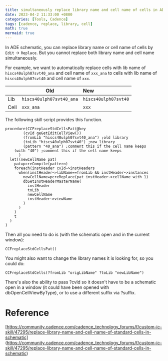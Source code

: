 ```yaml
---
title: simultaneously replace library name and cell name of cells in ADE schematic
date: 2023-04-2 11:33:00 +0800
categories: [Tools, Cadence]
tags: [cadence, replace, library, cell]
math: true
mermaid: true
---
```


In ADE schematic, you can replace library name or cell name of cells by `Edit` -> `Replace`. But you cannot replace both library name and cell name simultaneously.

For example, we want to automatically replace cells with lib name of `hiscs40ulph07svt40_ana` and cell name of `xxx_ana` to cells with lib name of `hiscs40ulph07svt40` and cell name of `xxx`.

|         | Old       | New           |
|---------|-----------|:--------------|
| Lib     | `hiscs40ulph07svt40_ana` | `hiscs40ulph07svt40` |
| Cell    | `xxx_ana`  | `xxx`  |

The following skill script provides this function.

```skill
procedure(CCFreplaceStdCellsPat(@key 
        (cvId geGetEditCellView()) 
        (fromLib "hiscs40ulph07svt40_ana") ;old library
        (toLib "hiscs40ulph07svt40") ;new library
        (pattern "40_ana") ;comment this if the cell name keeps
	(with "40") ;comment this if the cell name keeps
      )
  let((newCellName pat)
    pat=pcreCompile(pattern)
    foreach(instHeader cvId~>instHeaders
      when(instHeader~>libName==fromLib && instHeader~>instances
        newCellName=pcreReplace(pat instHeader~>cellName with 1)
        dbSetInstHeaderMasterName(
          instHeader
          toLib
          newCellName
          instHeader~>viewName
        )
      )
    )
    t
  )
)
```


Then all you need to do is (with the schematic open and in the current window):

`CCFreplaceStdCellsPat()`

You might also want to change the library names it is looking for, so you could do:

`CCFreplaceStdCells(?fromLib "origLibName" ?toLib "newLibName")`

There's also the ability to pass ?cvId so it doesn't have to be a schematic open in a window (it could have been opened with dbOpenCellViewByType), or to use a different suffix via ?suffix.

# Reference

[https://community.cadence.com/cadence_technology_forums/f/custom-ic-skill/47295/replace-library-name-and-cell-name-of-standard-cells-in-schematic] (https://community.cadence.com/cadence_technology_forums/f/custom-ic-skill/47295/replace-library-name-and-cell-name-of-standard-cells-in-schematic)
